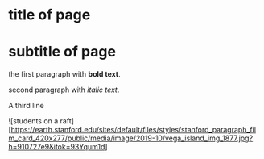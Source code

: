 # title of page
# subtitle of page

the first paragraph with **bold text**.

second paragraph with *italic text*.

A third line

![students on a raft][https://earth.stanford.edu/sites/default/files/styles/stanford_paragraph_film_card_420x277/public/media/image/2019-10/vega_island_img_1877.jpg?h=910727e9&itok=93Yqum1d]

